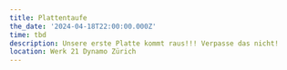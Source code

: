 ```yaml
---
title: Plattentaufe
the_date: '2024-04-18T22:00:00.000Z'
time: tbd
description: Unsere erste Platte kommt raus!!! Verpasse das nicht!
location: Werk 21 Dynamo Zürich
---
```



